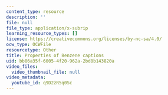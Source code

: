 ```yaml
---
content_type: resource
description: ''
file: null
file_type: application/x-subrip
learning_resource_types: []
license: https://creativecommons.org/licenses/by-nc-sa/4.0/
ocw_type: OCWFile
resourcetype: Other
title: Properties of Benzene captions
uid: bb86a35f-6005-4f20-962a-2bd8b143820a
video_files:
  video_thumbnail_file: null
video_metadata:
  youtube_id: q9D2zR5q0Sc
---
```

